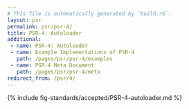```yaml
---
# This file is automatically generated by `build.rb`.
layout: psr
permalink: psr/psr-4/
title: PSR-4: Autoloader
additional:
 - name: PSR-4: Autoloader
 - name: Example Implementations of PSR-4
   path: /pages/psr/psr-4/examples
 - name: PSR-4 Meta Document
   path: /pages/psr/psr-4/meta
redirect_from: /psr/4/
---
```


{% include fig-standards/accepted/PSR-4-autoloader.md %}